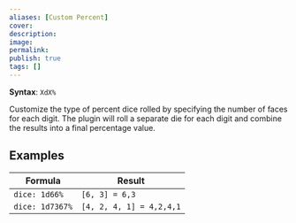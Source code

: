 ```yaml
---
aliases: [Custom Percent]
cover: 
description: 
image: 
permalink: 
publish: true
tags: []
---
```


**Syntax**: `XdX%`

Customize the type of percent dice rolled by specifying the number of faces for each digit. The plugin will roll a separate die for each digit and combine the results into a final percentage value.

## Examples

| Formula         | Result                   |
| --------------- | ------------------------ |
| `dice: 1d66%`   | `[6, 3] = 6,3`           |
| `dice: 1d7367%` | `[4, 2, 4, 1] = 4,2,4,1` |